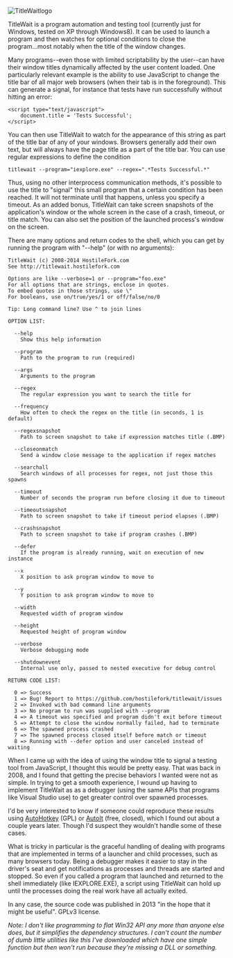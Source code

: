 ![TitleWaitlogo](https://raw2.github.com/hostilefork/titlewait/master/titlewait-logo.jpg)

TitleWait is a program automation and testing tool (currently just for Windows, tested on XP through Windows8).  It can be used to launch a program and then watches for optional conditions to close the program...most notably when the title of the window changes.

Many programs--even those with limited scriptability by the user--can have their window titles dynamically affected by the user content loaded.  One particularly relevant example is the ability to use JavaScript to change the title bar of all major web browsers (when their tab is in the foreground).  This can generate a signal, for instance that tests have run successfully without hitting an error:

    <script type="text/javascript">
        document.title = 'Tests Successful';
    </script>

You can then use TitleWait to watch for the appearance of this string as part of the title bar of any of your windows.  Browsers generally add their own text, but will always have the page title as a part of the title bar.  You can use regular expressions to define the condition

    titlewait --program="iexplore.exe" --regex=".*Tests Successful.*"

Thus, using no other interprocess communication methods, it's possible to use the title to "signal" this small program that a certain condition has been reached.  It will not terminate until that happens, unless you specify a timeout.  As an added bonus, TitleWait can take screen snapshots of the application's window or the whole screen in the case of a crash, timeout, or title match.  You can also set the position of the launched process's window on the screen.

There are many options and return codes to the shell, which you can get by running the program with "--help" (or with no arguments):

    TitleWait (c) 2008-2014 HostileFork.com
    See http://titlewait.hostilefork.com

    Options are like --verbose=1 or --program="foo.exe"
    For all options that are strings, enclose in quotes.
    To embed quotes in those strings, use \"
    For booleans, use on/true/yes/1 or off/false/no/0

    Tip: Long command line? Use ^ to join lines

    OPTION LIST:

      --help
        Show this help information

      --program
        Path to the program to run (required)

      --args
        Arguments to the program

      --regex
        The regular expression you want to search the title for

      --frequency
        How often to check the regex on the title (in seconds, 1 is default)

      --regexsnapshot
        Path to screen snapshot to take if expression matches title (.BMP)

      --closeonmatch
        Send a window close message to the application if regex matches

      --searchall
        Search windows of all processes for regex, not just those this spawns

      --timeout
        Number of seconds the program run before closing it due to timeout

      --timeoutsnapshot
        Path to screen snapshot to take if timeout period elapses (.BMP)

      --crashsnapshot
        Path to screen snapshot to take if program crashes (.BMP)

      --defer
        If the program is already running, wait on execution of new instance

      --x
        X position to ask program window to move to

      --y
        Y position to ask program window to move to

      --width
        Requested width of program window

      --height
        Requested height of program window

      --verbose
        Verbose debugging mode

      --shutdownevent
        Internal use only, passed to nested executive for debug control

    RETURN CODE LIST:

      0 => Success
      1 => Bug! Report to https://github.com/hostilefork/titlewait/issues
      2 => Invoked with bad command line arguments
      3 => No program to run was supplied with --program
      4 => A timeout was specified and program didn't exit before timeout
      5 => Attempt to close the window normally failed, had to terminate
      6 => The spawned process crashed
      7 => The spawned process closed itself before match or timeout
      8 => Running with --defer option and user canceled instead of waiting

When I came up with the idea of using the window title to signal a testing tool from JavaScript, I thought this would be pretty easy.  That was back in 2008, and I found that getting the precise behaviors I wanted were not as simple.  In trying to get a smooth experience, I wound up having to implement TitleWait as as a debugger (using the same APIs that programs like Visual Studio use) to get greater control over spawned processes.

I'd be very interested to know if someone could reproduce these results using [AutoHotkey](http://en.wikipedia.org/wiki/AutoHotkey) (GPL) or [AutoIt](http://en.wikipedia.org/wiki/AutoIt) (free, closed), which I found out about a couple years later.  Though I'd suspect they wouldn't handle some of these cases.

What is tricky in particular is the graceful handling of dealing with programs that are implemented in terms of a launcher and child processes, such as many browsers today.  Being a debugger makes it easier to stay in the driver's seat and get notifications as processes and threads are started and stopped.  So even if you called a program that launched and returned to the shell immediately (like IEXPLORE.EXE), a script using TitleWait can hold up until the processes doing the real work have all actually exited.

In any case, the source code was published in 2013 "in the hope that it might be useful".  GPLv3 license.

*Note: I don't like programming to flat Win32 API any more than anyone else does, but it simplifies the dependency structures.  I can't count the number of dumb little utilities like this I've downloaded which have one simple function but then won't run because they're missing a DLL or something.*
